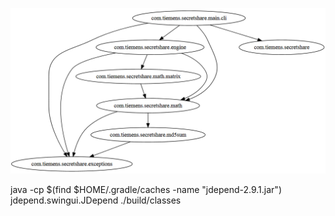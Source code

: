 ![Package Digraph](docs/images/jdepend-webgraph.png)

java -cp $(find $HOME/.gradle/caches -name "jdepend-2.9.1.jar") jdepend.swingui.JDepend ./build/classes
